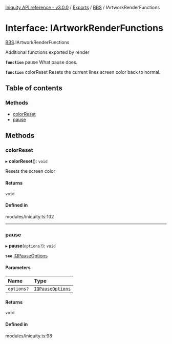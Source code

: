 [Iniquity API reference - v3.0.0](../README.md) / [Exports](../modules.md) / [BBS](../modules/BBS.md) / IArtworkRenderFunctions

# Interface: IArtworkRenderFunctions

[BBS](../modules/BBS.md).IArtworkRenderFunctions

Additional functions exported by render

**`function`** pause What pause does.

**`function`** colorReset Resets the current lines screen color back to normal.

## Table of contents

### Methods

- [colorReset](BBS.IArtworkRenderFunctions.md#colorreset)
- [pause](BBS.IArtworkRenderFunctions.md#pause)

## Methods

### colorReset

▸ **colorReset**(): `void`

Resets the screen color

#### Returns

`void`

#### Defined in

modules/iniquity.ts:102

___

### pause

▸ **pause**(`options?`): `void`

**`see`** [IQPauseOptions](BBS.IQPauseOptions.md)

#### Parameters

| Name | Type |
| :------ | :------ |
| `options?` | [`IQPauseOptions`](BBS.IQPauseOptions.md) |

#### Returns

`void`

#### Defined in

modules/iniquity.ts:98
